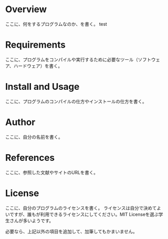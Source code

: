# Overview

ここに、何をするプログラムなのか、を書く。
test

# Requirements

ここに、プログラムをコンパイルや実行するために必要なツール（ソフトウェア、ハードウェア）を書く。

# Install and Usage

ここに、プログラムのコンパイルの仕方やインストールの仕方を書く。

# Author

ここに、自分の名前を書く。

# References

ここに、参照した文献やサイトのURLを書く。

# License

ここに、自分のプログラムのライセンスを書く。
ライセンスは自分で決めてよいですが、誰もが利用できるライセンスにしてください。MIT Licenseを選ぶ学生さんが多いようです。

必要なら、上記以外の項目を追加して、加筆してもかまいません。
